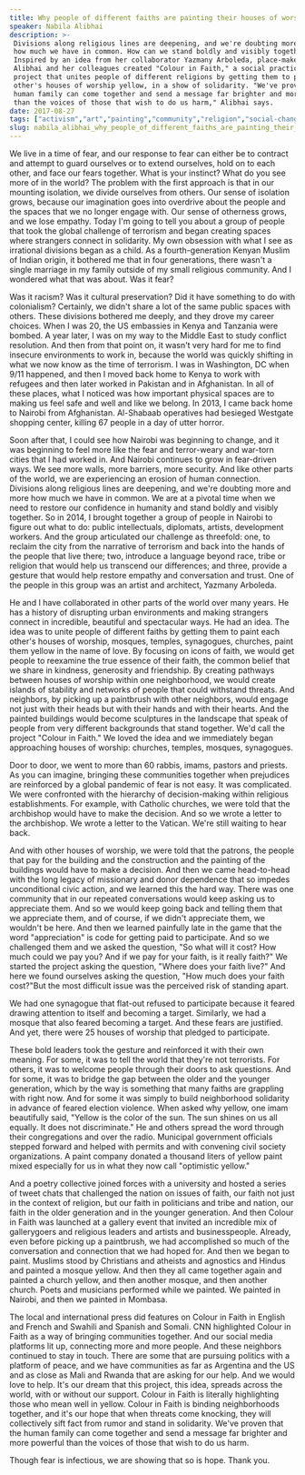 ```yaml
---
title: Why people of different faiths are painting their houses of worship yellow
speaker: Nabila Alibhai
description: >-
 Divisions along religious lines are deepening, and we're doubting more and more
 how much we have in common. How can we stand boldly and visibly together?
 Inspired by an idea from her collaborator Yazmany Arboleda, place-maker Nabila
 Alibhai and her colleagues created "Colour in Faith," a social practice art
 project that unites people of different religions by getting them to paint each
 other's houses of worship yellow, in a show of solidarity. "We've proven that the
 human family can come together and send a message far brighter and more powerful
 than the voices of those that wish to do us harm," Alibhai says.
date: 2017-08-27
tags: ["activism","art","painting","community","religion","social-change","society","terrorism","faith"]
slug: nabila_alibhai_why_people_of_different_faiths_are_painting_their_houses_of_worship_yellow
---
```


We live in a time of fear, and our response to fear can either be to contract and attempt
to guard ourselves or to extend ourselves, hold on to each other, and face our fears
together. What is your instinct? What do you see more of in the world? The problem with the
first approach is that in our mounting isolation, we divide ourselves from others. Our
sense of isolation grows, because our imagination goes into overdrive about the people and
the spaces that we no longer engage with. Our sense of otherness grows, and we lose
empathy. Today I'm going to tell you about a group of people that took the global
challenge of terrorism and began creating spaces where strangers connect in solidarity. My
own obsession with what I see as irrational divisions began as a child. As a
fourth-generation Kenyan Muslim of Indian origin, it bothered me that in four generations,
there wasn't a single marriage in my family outside of my small religious community. And I
wondered what that was about. Was it fear?

Was it racism? Was it cultural preservation? Did it have something to do with colonialism?
Certainly, we didn't share a lot of the same public spaces with others. These divisions
bothered me deeply, and they drove my career choices. When I was 20, the US embassies in
Kenya and Tanzania were bombed. A year later, I was on my way to the Middle East to study
conflict resolution. And then from that point on, it wasn't very hard for me to find
insecure environments to work in, because the world was quickly shifting in what we now
know as the time of terrorism. I was in Washington, DC when 9/11 happened, and then I
moved back home to Kenya to work with refugees and then later worked in Pakistan and in
Afghanistan. In all of these places, what I noticed was how important physical spaces are
to making us feel safe and well and like we belong. In 2013, I came back home to Nairobi
from Afghanistan. Al-Shabaab operatives had besieged Westgate shopping center, killing 67
people in a day of utter horror.

Soon after that, I could see how Nairobi was beginning to change, and it was beginning to
feel more like the fear and terror-weary and war-torn cities that I had worked in. And
Nairobi continues to grow in fear-driven ways. We see more walls, more barriers, more
security. And like other parts of the world, we are experiencing an erosion of human
connection. Divisions along religious lines are deepening, and we're doubting more and
more how much we have in common. We are at a pivotal time when we need to restore our
confidence in humanity and stand boldly and visibly together. So in 2014, I brought
together a group of people in Nairobi to figure out what to do: public intellectuals,
diplomats, artists, development workers. And the group articulated our challenge as
threefold: one, to reclaim the city from the narrative of terrorism and back into the
hands of the people that live there; two, introduce a language beyond race, tribe or
religion that would help us transcend our differences; and three, provide a gesture that
would help restore empathy and conversation and trust. One of the people in this group was
an artist and architect, Yazmany Arboleda.

He and I have collaborated in other parts of the world over many years. He has a history
of disrupting urban environments and making strangers connect in incredible, beautiful and
spectacular ways. He had an idea. The idea was to unite people of different faiths by
getting them to paint each other's houses of worship, mosques, temples, synagogues,
churches, paint them yellow in the name of love. By focusing on icons of faith, we would
get people to reexamine the true essence of their faith, the common belief that we share
in kindness, generosity and friendship. By creating pathways between houses of worship
within one neighborhood, we would create islands of stability and networks of people that
could withstand threats. And neighbors, by picking up a paintbrush with other neighbors,
would engage not just with their heads but with their hands and with their hearts. And the
painted buildings would become sculptures in the landscape that speak of people from very
different backgrounds that stand together. We'd call the project "Colour in Faith." We
loved the idea and we immediately began approaching houses of worship: churches, temples,
mosques, synagogues.

Door to door, we went to more than 60 rabbis, imams, pastors and priests. As you can
imagine, bringing these communities together when prejudices are reinforced by a global
pandemic of fear is not easy. It was complicated. We were confronted with the hierarchy of
decision-making within religious establishments. For example, with Catholic churches, we
were told that the archbishop would have to make the decision. And so we wrote a letter to
the archbishop. We wrote a letter to the Vatican. We're still waiting to hear
back.

And with other houses of worship, we were told that the patrons, the people that pay for
the building and the construction and the painting of the buildings would have to make a
decision. And then we came head-to-head with the long legacy of missionary and donor
dependence that so impedes unconditional civic action, and we learned this the hard way.
There was one community that in our repeated conversations would keep asking us to
appreciate them. And so we would keep going back and telling them that we appreciate them,
and of course, if we didn't appreciate them, we wouldn't be here. And then we learned
painfully late in the game that the word "appreciation" is code for getting paid to
participate. And so we challenged them and we asked the question, "So what will it cost?
How much could we pay you? And if we pay for your faith, is it really faith?" We started
the project asking the question, "Where does your faith live?" And here we found ourselves
asking the question, "How much does your faith cost?"But the most difficult issue was the
perceived risk of standing apart.

We had one synagogue that flat-out refused to participate because it feared drawing
attention to itself and becoming a target. Similarly, we had a mosque that also feared
becoming a target. And these fears are justified. And yet, there were 25 houses of worship
that pledged to participate.

These bold leaders took the gesture and reinforced it with their own meaning. For some, it
was to tell the world that they're not terrorists. For others, it was to welcome people
through their doors to ask questions. And for some, it was to bridge the gap between the
older and the younger generation, which by the way is something that many faiths are
grappling with right now. And for some it was simply to build neighborhood solidarity in
advance of feared election violence. When asked why yellow, one imam beautifully said,
"Yellow is the color of the sun. The sun shines on us all equally. It does not
discriminate." He and others spread the word through their congregations and over the
radio. Municipal government officials stepped forward and helped with permits and with
convening civil society organizations. A paint company donated a thousand liters of yellow
paint mixed especially for us in what they now call "optimistic yellow."

And a poetry collective joined forces with a university and hosted a series of tweet chats
that challenged the nation on issues of faith, our faith not just in the context of
religion, but our faith in politicians and tribe and nation, our faith in the older
generation and in the younger generation. And then Colour in Faith was launched at a
gallery event that invited an incredible mix of gallerygoers and religious leaders and
artists and businesspeople. Already, even before picking up a paintbrush, we had
accomplished so much of the conversation and connection that we had hoped for. And then we
began to paint. Muslims stood by Christians and atheists and agnostics and Hindus and
painted a mosque yellow. And then they all came together again and painted a church
yellow, and then another mosque, and then another church. Poets and musicians performed
while we painted. We painted in Nairobi, and then we painted in Mombasa.

The local and international press did features on Colour in Faith in English and French
and Swahili and Spanish and Somali. CNN highlighted Colour in Faith as a way of bringing
communities together. And our social media platforms lit up, connecting more and more
people. And these neighbors continued to stay in touch. There are some that are pursuing
politics with a platform of peace, and we have communities as far as Argentina and the US
and as close as Mali and Rwanda that are asking for our help. And we would love to help.
It's our dream that this project, this idea, spreads across the world, with or without our
support. Colour in Faith is literally highlighting those who mean well in yellow. Colour in
Faith is binding neighborhoods together, and it's our hope that when threats come
knocking, they will collectively sift fact from rumor and stand in solidarity. We've
proven that the human family can come together and send a message far brighter and more
powerful than the voices of those that wish to do us harm.

Though fear is infectious, we are showing that so is hope. Thank you.

<!--
ad_duration=3.33
comment_count=29
event="TEDGlobal 2017"
external_start_time=0
has_talk_citation=0
intro_duration=11.82
is_subtitle_required="False"
is_talk_featured="True"
language="en"
language_swap="False"
native_language="en"
number_of_related_talks=6
number_of_speakers=1
number_of_subtitled_videos=17
number_of_tags=9
number_of_talk_download_languages=17
number_of_talk_more_resources=1
number_of_talk_recommendations=1
number_of_talks_take_actions=2
post_ad_duration=0.83
published_timestamp="2017-09-26 19:57:56"
recording_date="2017-08-27"
speaker_description="Place-maker"
speaker_is_published=1
speaker_name="Nabila Alibhai"
talk_name="Why people of different faiths are painting their houses of worship yellow"
talk_recommendations_blurb="Further reading curated by Nabila Alibhai"
talks_tags=["activism","art","painting","community","religion","social-change","society","terrorism","faith"]
url_audio="https://download.ted.com/talks/NabilaAlibhai_2017G.mp3?apikey=acme-roadrunner"
url_photo_speaker="https://pe.tedcdn.com/images/ted/3d25538fce2a66338060027a1251f39d31bdc750_254x191.jpg"
url_photo_talk="https://s3.amazonaws.com/talkstar-photos/uploads/275b4ccb-605e-4266-90c5-ecfa226f1950/NabilaAlibhai_2017G-embed.jpg"
url_webpage="https://www.ted.com/talks/nabila_alibhai_why_people_of_different_faiths_are_painting_their_houses_of_worship_yellow"
video_type_name="TED Stage Talk"
-->
